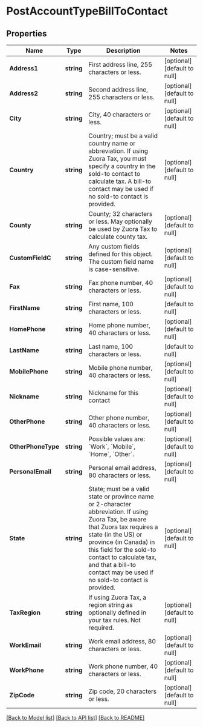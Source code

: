 # PostAccountTypeBillToContact

## Properties
Name | Type | Description | Notes
------------ | ------------- | ------------- | -------------
**Address1** | **string** | First address line, 255 characters or less.  | [optional] [default to null]
**Address2** | **string** | Second address line, 255 characters or less.  | [optional] [default to null]
**City** | **string** | City, 40 characters or less.  | [optional] [default to null]
**Country** | **string** | Country; must be a valid country name or abbreviation. If using Zuora Tax, you must specify a country in the sold-to contact to calculate tax. A bill-to contact may be used if no sold-to contact is provided.  | [optional] [default to null]
**County** | **string** | County; 32 characters or less. May optionally be used by Zuora Tax to calculate county tax.  | [optional] [default to null]
**CustomFieldC** | **string** | Any custom fields defined for this object. The custom field name is case-sensitive.  | [optional] [default to null]
**Fax** | **string** | Fax phone number, 40 characters or less.  | [optional] [default to null]
**FirstName** | **string** | First name, 100 characters or less.  | [default to null]
**HomePhone** | **string** | Home phone number, 40 characters or less.  | [optional] [default to null]
**LastName** | **string** | Last name, 100 characters or less.  | [default to null]
**MobilePhone** | **string** | Mobile phone number, 40 characters or less.  | [optional] [default to null]
**Nickname** | **string** | Nickname for this contact  | [optional] [default to null]
**OtherPhone** | **string** | Other phone number, 40 characters or less.  | [optional] [default to null]
**OtherPhoneType** | **string** | Possible values are: &#x60;Work&#x60;, &#x60;Mobile&#x60;, &#x60;Home&#x60;, &#x60;Other&#x60;.  | [optional] [default to null]
**PersonalEmail** | **string** | Personal email address, 80 characters or less.  | [optional] [default to null]
**State** | **string** | State; must be a valid state or province name or 2-character abbreviation. If using Zuora Tax, be aware that Zuora tax requires a state (in the US) or province (in Canada) in this field for the sold-to contact to calculate tax, and that a bill-to contact may be used if no sold-to contact is provided.  | [optional] [default to null]
**TaxRegion** | **string** | If using Zuora Tax, a region string as optionally defined in your tax rules. Not required.  | [optional] [default to null]
**WorkEmail** | **string** | Work email address, 80 characters or less.  | [optional] [default to null]
**WorkPhone** | **string** | Work phone number, 40 characters or less.  | [optional] [default to null]
**ZipCode** | **string** | Zip code, 20 characters or less.  | [optional] [default to null]

[[Back to Model list]](../README.md#documentation-for-models) [[Back to API list]](../README.md#documentation-for-api-endpoints) [[Back to README]](../README.md)


